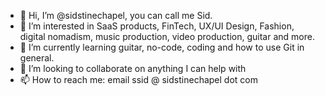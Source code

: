 - 👋 Hi, I’m @sidstinechapel, you can call me Sid.
- 👀 I’m interested in SaaS products, FinTech, UX/UI Design, Fashion, digital nomadism, music production, video production, guitar and more.
- 🌱 I’m currently learning guitar, no-code, coding and how to use Git in general.
- 💞️ I’m looking to collaborate on anything I can help with
- 📫 How to reach me: email ssid @ sidstinechapel dot com

<!---
sidstinechapel/sidstinechapel is a ✨ special ✨ repository because its `README.md` (this file) appears on your GitHub profile.
You can click the Preview link to take a look at your changes.
--->

